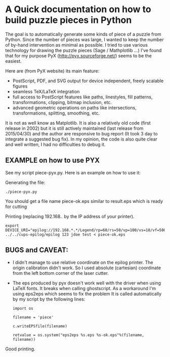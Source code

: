 A Quick documentation on how to build puzzle pieces in Python
=============================================================


The goal is to automatically generate some kinds of piece of a puzzle from
Python. Since the number of pieces was large, I wanted to keep the number of
by-hand intervention as minimal as possible. I tried to use various technology
for drawing the puzzle pieces (Sage / Mathplotlib ...) I've found that for my
purpose PyX (http://pyx.sourceforge.net/) seems to be the easiest.

Here are (from PyX website) its main feature:
  - PostScript, PDF, and SVG output for device independent, freely scalable figures
  - seamless TeX/LaTeX integration
  - full access to PostScript features like paths, linestyles, fill patterns,
    transformations, clipping, bitmap inclusion, etc.
  - advanced geometric operations on paths like intersections,
    transformations, splitting, smoothing, etc.

It is not as well know as Matplotlib. It is also a relatively old code (first
release in 2002) but it is still actively maintained (last release from
2015/04/30) and the author are responsive to bug report (It took 3 day to
integrate a suggested bug fix). In my opinion, the code is also quite clear
and well written, I had no difficulties to debug it.



## EXAMPLE on how to use PYX


See my script piece-pyx.py. Here is  an example on how to use it:

Generating the file:

    ./piece-pyx.py

You should get a file name piece-ok.eps similar to result.eps which is ready for cutting

Printing (replacing 192.168.*.* by the IP address of your printer).

    export DEVICE_URI="epilog://192.168.*.*/Legend/rp=60/rs=50/vp=100/vs=10/vf=500/rm=grey"
    ../../cups-epilog/epilog 123 jdoe test < piece-ok.eps



## BUGS and CAVEAT:


- I didn't manage to use relative coordinate on the epilog printer. The origin
calibration didn't work. So I used absolute (cartesian) coordinate from the
left bottom corner of the laser cutter.

- The eps produced by pyx doesn't work well with the driver when using LaTeX
fonts. It breaks when calling ghostscript. As a workaround I'm using eps2eps
which seems to fix the problem It is called automatically by my script by the
following lines:

      import os

      filename = 'piece'

      c.writeEPSfile(filename)

      retvalue = os.system("eps2eps %s.eps %s-ok.eps"%(filename, filename))

Good printing.
